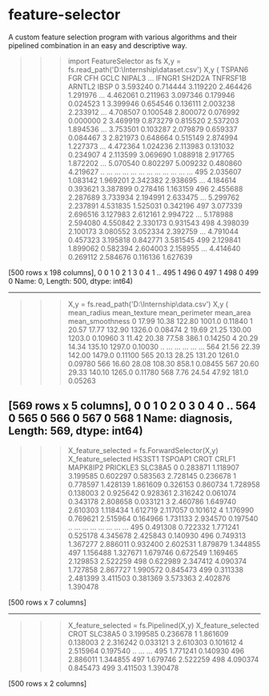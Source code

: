 # feature-selector
A custom feature selection program with various algorithms and their pipelined combination in an easy and descriptive way. 

>>> import FeatureSelector as fs
>>> X,y = fs.read_path('D:\Internship\dataset.csv')
>>> X,y
(       TSPAN6       FGR       CFH      GCLC    NIPAL3  ...    IFNGR1    SH2D2A  TNFRSF1B    ARNTL2      IBSP
0    3.593240  0.714444  3.119220  2.464426  1.291976  ...  4.462061  0.211963  3.097346  0.179946  0.024523
1    3.399946  0.654546  0.136111  2.003238  2.233912  ...  4.708507  0.100548  2.800072  0.076992  0.000000
2    3.469919  0.873279  0.815520  2.537203  1.894536  ...  3.753501  0.103287  2.079879  0.659337  0.084467
3    2.821973  0.648664  0.515149  2.874994  1.227373  ...  4.472364  1.024236  2.113983  0.131032  0.234907
4    2.113599  3.069690  1.088918  2.917765  1.872202  ...  5.070540  0.802297  5.009232  0.480860  4.219627
..        ...       ...       ...       ...       ...  ...       ...       ...       ...       ...       ...
495  2.035607  1.083142  1.969201  2.342382  2.938695  ...  4.184614  0.393621  3.387899  0.278416  1.163159
496  2.455688  2.287689  3.733934  2.194991  2.633475  ...  5.299762  2.237891  4.531835  1.525031  0.342196
497  3.077339  2.696516  3.127983  2.612161  2.994722  ...  5.178988  2.594080  4.550842  2.330173  0.931543
498  4.398039  2.100173  3.080552  3.052334  2.392759  ...  4.791044  0.457323  3.195818  0.842771  3.581545
499  2.129841  1.899062  0.582394  2.604003  2.158955  ...  4.414640  0.269112  2.584676  0.116136  1.627639

[500 rows x 198 columns], 0      0
1      0
2      1
3      0
4      1
      ..
495    1
496    0
497    1
498    0
499    0
Name: 0, Length: 500, dtype: int64)

-------------------------------------------------------------------


>>> X,y = fs.read_path('D:\Internship\data.csv')
>>> X,y
(     mean_radius  mean_texture  mean_perimeter  mean_area  mean_smoothness
0          17.99         10.38          122.80     1001.0          0.11840
1          20.57         17.77          132.90     1326.0          0.08474
2          19.69         21.25          130.00     1203.0          0.10960
3          11.42         20.38           77.58      386.1          0.14250
4          20.29         14.34          135.10     1297.0          0.10030
..           ...           ...             ...        ...              ...
564        21.56         22.39          142.00     1479.0          0.11100
565        20.13         28.25          131.20     1261.0          0.09780
566        16.60         28.08          108.30      858.1          0.08455
567        20.60         29.33          140.10     1265.0          0.11780
568         7.76         24.54           47.92      181.0          0.05263

[569 rows x 5 columns], 0      0
1      0
2      0
3      0
4      0
      ..
564    0
565    0
566    0
567    0
568    1
Name: diagnosis, Length: 569, dtype: int64)
--------------------------------------------------------------------------------------
>>> X_feature_selected = fs.ForwardSelector(X,y)
>>> X_feature_selected
       HS3ST1   TSPOAP1      CROT     CRLF1  MAPK8IP2  PRICKLE3   SLC38A5
0    0.283871  1.118907  3.199585  0.602297  0.583563  2.728145  0.236678
1    0.778597  1.428139  1.861609  0.326153  0.860734  1.728958  0.138003
2    0.925642  0.928361  2.316242  0.061074  0.343178  2.808658  0.033121
3    2.460786  1.649740  2.610303  1.118434  1.612719  2.117057  0.101612
4    1.176990  0.769621  2.515964  0.164966  1.731133  2.934570  0.197540
..        ...       ...       ...       ...       ...       ...       ...
495  0.491308  0.722332  1.771241  0.525178  4.345678  2.425843  0.140930
496  0.749313  1.367277  2.886011  0.932400  2.602531  1.879879  1.344855
497  1.156488  1.327671  1.679746  0.672549  1.169465  2.129853  2.522259
498  0.622989  2.347412  4.090374  1.727858  2.867727  1.990572  0.845473
499  0.311338  2.481399  3.411503  0.381369  3.573363  2.402876  1.390478

[500 rows x 7 columns]

---------------------------------------------------------

>>> X_feature_selected = fs.Pipelined(X,y)
>>> X_feature_selected
         CROT   SLC38A5
0    3.199585  0.236678
1    1.861609  0.138003
2    2.316242  0.033121
3    2.610303  0.101612
4    2.515964  0.197540
..        ...       ...
495  1.771241  0.140930
496  2.886011  1.344855
497  1.679746  2.522259
498  4.090374  0.845473
499  3.411503  1.390478

[500 rows x 2 columns]

